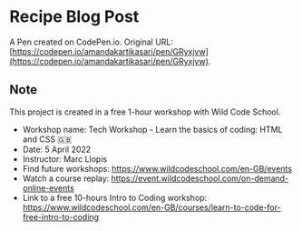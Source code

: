 # Recipe Blog Post

A Pen created on CodePen.io. Original URL: [https://codepen.io/amandakartikasari/pen/GRyxjvw](https://codepen.io/amandakartikasari/pen/GRyxjvw).


## Note
This project is created in a free 1-hour workshop with Wild Code School.

- Workshop name: Tech Workshop - Learn the basics of coding: HTML and CSS 🇬🇧
- Date: 5 April 2022
- Instructor: Marc Llopis
- Find future workshops: https://www.wildcodeschool.com/en-GB/events
- Watch a course replay: https://event.wildcodeschool.com/on-demand-online-events
- Link to a free 10-hours Intro to Coding workshop: https://www.wildcodeschool.com/en-GB/courses/learn-to-code-for-free-intro-to-coding
